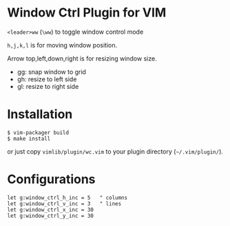 

Window Ctrl Plugin for VIM
==========================

`<leader>ww` (`\ww`) to toggle window control mode

`h,j,k,l` is for moving window position.

Arrow top,left,down,right is for resizing window size.

- gg: snap window to grid
- gh: resize to left side
- gl: resize to right side

Installation
==============

    $ vim-packager build 
    $ make install

or just copy `vimlib/plugin/wc.vim` to your plugin directory (`~/.vim/plugin/`).

Configurations
==============

    let g:window_ctrl_h_inc = 5   " columns
    let g:window_ctrl_v_inc = 3   " lines
    let g:window_ctrl_x_inc = 30
    let g:window_ctrl_y_inc = 30

